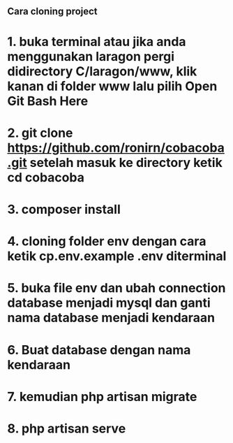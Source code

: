 ## Cara cloning project
# 1. buka terminal atau jika anda menggunakan laragon pergi didirectory C/laragon/www, klik kanan di folder www lalu pilih Open Git Bash Here
# 2. git clone https://github.com/ronirn/cobacoba.git setelah masuk ke directory ketik cd cobacoba
# 3. composer install
# 4. cloning folder env dengan cara ketik cp.env.example .env diterminal
# 5. buka file env dan ubah connection database menjadi mysql dan ganti nama database menjadi kendaraan
# 6. Buat database dengan nama kendaraan
# 7. kemudian php artisan migrate
# 8. php artisan serve



